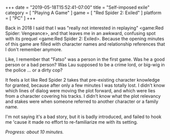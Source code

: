 +++
date = "2019-05-18T15:52:41-07:00"
title = "Self-imposed exile"
category = [ "Playing A Game" ]
game = [ "Red Spider 2: Exiled" ]
platform = [ "PC" ]
+++

Back in 2018 I said that I was "really not interested in replaying" <game:Red Spider: Vengeance>, and that leaves me in an awkward, confusing spot with its prequel <game:Red Spider 2: Exiled>.  Because the opening minutes of this game are filled with character names and relationship references that I don't remember anymore.

Like, I remember that "Fatso" was a person in the first game.  Was he a good person or a bad person?  Was Lau supposed to be a crime lord, or big-wig in the police ... or a dirty cop?

It feels a lot like Red Spider 2 takes that pre-existing character knowledge for granted, because after only a few minutes I was totally lost.  I didn't know which lines of dialog were moving the plot forward, and which were lies from a character covering his tracks.  I didn't know what the plot relevancy and stakes were when someone referred to another character or a family name.

I'm not saying it's a bad story, but it is badly introduced, and failed to hook me 'cause it made no effort to re-familiarize me with its setting.

<i>Progress: about 10 minutes.</i>

